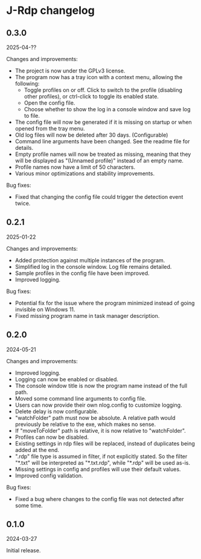 # J-Rdp changelog

## 0.3.0
2025-04-??

Changes and improvements:
- The project is now under the GPLv3 license.
- The program now has a tray icon with a context menu, allowing the following:
  - Toggle profiles on or off. Click to switch to the profile (disabling other profiles), or ctrl-click to toggle its enabled state.
  - Open the config file.
  - Choose whether to show the log in a console window and save log to file.
- The config file will now be generated if it is missing on startup or when opened from the tray menu.
- Old log files will now be deleted after 30 days. (Configurable)
- Command line arguments have been changed. See the readme file for details.
- Empty profile names will now be treated as missing, meaning that they will be displayed as "(Unnamed profile)" instead of an empty name.
- Profile names now have a limit of 50 characters.
- Various minor optimizations and stability improvements.

Bug fixes:
- Fixed that changing the config file could trigger the detection event twice.

## 0.2.1
2025-01-22

Changes and improvements:
- Added protection against multiple instances of the program.
- Simplified log in the console window. Log file remains detailed.
- Sample profiles in the config file have been improved.
- Improved logging.

Bug fixes:
- Potential fix for the issue where the program minimized instead of going invisible on Windows 11.
- Fixed missing program name in task manager description.

## 0.2.0
2024-05-21

Changes and improvements:
- Improved logging.
- Logging can now be enabled or disabled.
- The console window title is now the program name instead of the full path.
- Moved some command line arguments to config file.
- Users can now provide their own nlog.config to customize logging.
- Delete delay is now configurable.
- "watchFolder" path must now be absolute. A relative path would previously be relative to the exe, which makes no sense.
- If "moveToFolder" path is relative, it is now relative to "watchFolder".
- Profiles can now be disabled.
- Existing settings in rdp files will be replaced, instead of duplicates being added at the end.
- ".rdp" file type is assumed in filter, if not explicitly stated. So the filter "\*.txt" will be interpreted as "\*.txt.rdp", while "\*.rdp" will be used as-is.
- Missing settings in config and profiles will use their default values.
- Improved config validation.

Bug fixes:
- Fixed a bug where changes to the config file was not detected after some time.

## 0.1.0
2024-03-27

Initial release.
